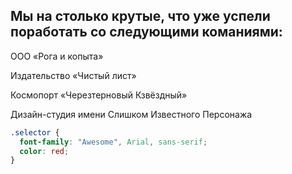 ## Мы на столько крутые, что уже успели поработать со следующими команиями:

ООО «Рога и копыта»

Издательство «Чиcтый лист»

Космопорт «Черезтерновый Кзвёздный»

Дизайн-студия имени Слишком Известного Персонажа



``` css
.selector {
  font-family: "Awesome", Arial, sans-serif;
  color: red;
}
```
